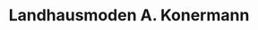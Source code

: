 ---
title: "Landhausmoden A. Konermann"
url: /tecklenburg/landhausmoden-a-konermann/
shop: Kleidung
---